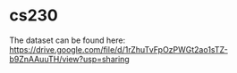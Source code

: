 # cs230
The dataset can be found here: https://drive.google.com/file/d/1rZhuTvFpOzPWGt2ao1sTZ-b9ZnAAuuTH/view?usp=sharing
